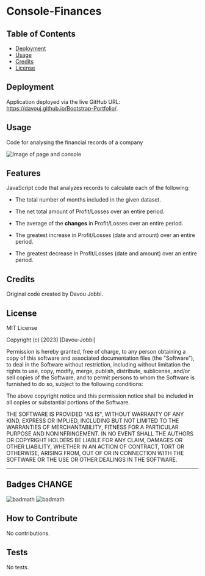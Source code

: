 # Console-Finances

## Table of Contents 

- [Deployment](#deployment)
- [Usage](#usage)
- [Credits](#credits)
- [License](#license)

## Deployment

Application deployed via the live GitHub URL: https://davouj.github.io/Bootstrap-Portfolio/.

## Usage

Code for analysing the financial records of a company

![Image of page and console](/assets/images/newportfoliogif.gif)

## Features

JavaScript code that analyzes records to calculate each of the following:

* The total number of months included in the given dataset.

* The net total amount of Profit/Losses over an entire period.

* The average of the **changes** in Profit/Losses over an entire period.

* The greatest increase in Profit/Losses (date and amount) over an entire period.

* The greatest decrease in Profit/Losses (date and amount) over an entire period.

## Credits

Original code created by Davou Jobbi.

## License

MIT License

Copyright (c) [2023] [Davou-Jobbi]

Permission is hereby granted, free of charge, to any person obtaining a copy
of this software and associated documentation files (the "Software"), to deal
in the Software without restriction, including without limitation the rights
to use, copy, modify, merge, publish, distribute, sublicense, and/or sell
copies of the Software, and to permit persons to whom the Software is
furnished to do so, subject to the following conditions:

The above copyright notice and this permission notice shall be included in all
copies or substantial portions of the Software.

THE SOFTWARE IS PROVIDED "AS IS", WITHOUT WARRANTY OF ANY KIND, EXPRESS OR
IMPLIED, INCLUDING BUT NOT LIMITED TO THE WARRANTIES OF MERCHANTABILITY,
FITNESS FOR A PARTICULAR PURPOSE AND NONINFRINGEMENT. IN NO EVENT SHALL THE
AUTHORS OR COPYRIGHT HOLDERS BE LIABLE FOR ANY CLAIM, DAMAGES OR OTHER
LIABILITY, WHETHER IN AN ACTION OF CONTRACT, TORT OR OTHERWISE, ARISING FROM,
OUT OF OR IN CONNECTION WITH THE SOFTWARE OR THE USE OR OTHER DEALINGS IN THE
SOFTWARE.

---

## Badges CHANGE

![badmath](https://img.shields.io/badge/HTML-8.2-blue)
![badmath](https://img.shields.io/badge/JS-91.8-orange)


## How to Contribute

No contributions.

## Tests

No tests.


